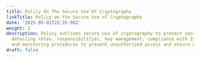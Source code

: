 ```yaml
---
title: Policy On The Secure Use Of Cryptography
linkTitle: Policy on the Secure Use of Cryptography
date: '2025-05-01T22:35:00Z'
weight: 1
description: Policy outlines secure use of cryptography to protect sensitive information,
  detailing roles, responsibilities, key management, compliance with ISO/IEC 27001,
  and monitoring procedures to prevent unauthorized access and ensure data integrity.
draft: false
---
```


<!-- Unsupported block type: unsupported -->